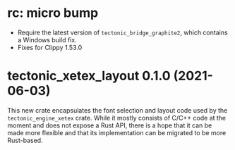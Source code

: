 # rc: micro bump

- Require the latest version of `tectonic_bridge_graphite2`, which contains a
  Windows build fix.
- Fixes for Clippy 1.53.0


# tectonic_xetex_layout 0.1.0 (2021-06-03)

This new crate encapsulates the font selection and layout code used by the
`tectonic_engine_xetex` crate. While it mostly consists of C/C++ code at the
moment and does not expose a Rust API, there is a hope that it can be made more
flexible and that its implementation can be migrated to be more Rust-based.
